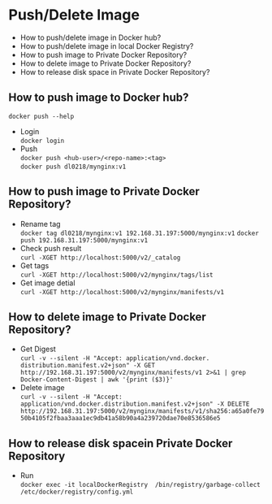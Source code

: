 # Push/Delete Image
- How to push/delete image in Docker hub?
- How to push/delete image in local Docker Registry?
- How to push image to Private Docker Repository?
- How to delete image to Private Docker Repository?
- How to release disk space in Private Docker Repository? 

## How to push image to Docker hub? 
`docker push --help` 
- Login    
`docker login` 
- Push     
`docker push <hub-user>/<repo-name>:<tag>`    
`docker push dl0218/mynginx:v1` 

## How to push image to Private Docker Repository?
- Rename tag    
`docker tag dl0218/mynginx:v1 192.168.31.197:5000/mynginx:v1`
`docker push 192.168.31.197:5000/mynginx:v1`     
- Check push result    
`curl -XGET http://localhost:5000/v2/_catalog`   
- Get tags  
`curl -XGET http://localhost:5000/v2/mynginx/tags/list`  
- Get image detial  
`curl -XGET http://localhost:5000/v2/mynginx/manifests/v1`   
 
## How to delete image to Private Docker Repository?
- Get Digest  
`curl -v --silent -H "Accept: application/vnd.docker. distribution.manifest.v2+json" -X GET  http://192.168.31.197:5000/v2/mynginx/manifests/v1 2>&1 | grep Docker-Content-Digest | awk '{print ($3)}'`  
- Delete image  
`curl -v --silent -H "Accept: application/vnd.docker.distribution.manifest.v2+json" -X DELETE http://192.168.31.197:5000/v2/mynginx/manifests/v1/sha256:a65a0fe7950b4105f2fbaa3aaa1ec9db41a58b90a4a239720dae70e8536586e5`

## How to release disk spacein Private Docker Repository 
- Run   
`docker exec -it localDockerRegistry  /bin/registry/garbage-collect  /etc/docker/registry/config.yml`

   


